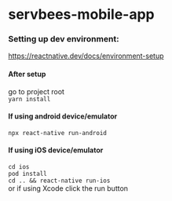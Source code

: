 # servbees-mobile-app


### Setting up dev environment:
 https://reactnative.dev/docs/environment-setup


#### After setup
go to project root\
`yarn install`

#### If using android device/emulator
`npx react-native run-android`

#### If using iOS device/emulator
`cd ios`\
`pod install`\
`cd .. && react-native run-ios`\
or if using Xcode click the run button


